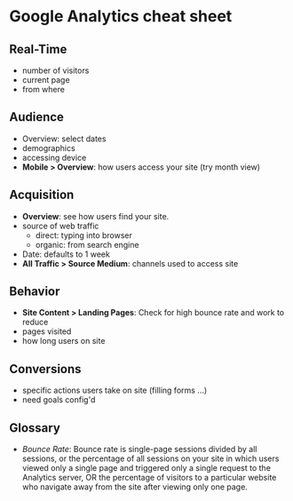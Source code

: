 # Google Analytics cheat sheet

## Real-Time
* number of visitors
* current page
* from where

## Audience
* Overview: select dates
* demographics
* accessing device
* **Mobile > Overview**: how users access your site (try month view)

## Acquisition
* **Overview**: see how users find your site. 
* source of web traffic
  * direct: typing into browser
  * organic: from search engine
* Date: defaults to 1 week
* **All Traffic > Source Medium**: channels used to access site

## Behavior
* **Site Content > Landing Pages**: Check for high bounce rate and work to reduce
* pages visited
* how long users on site

## Conversions
* specific actions users take on site (filling forms ...)
* need goals config'd


## Glossary
* _Bounce Rate_: Bounce rate is single-page sessions divided by all sessions, or the percentage of all sessions on your site in which users viewed only a single page and triggered only a single request to the Analytics server, OR the percentage of visitors to a particular website who navigate away from the site after viewing only one page.